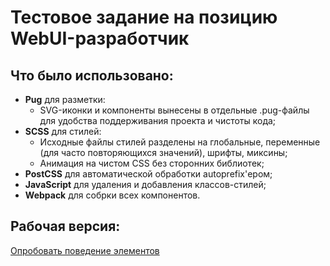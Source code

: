 # Тестовое задание на позицию WebUI-разработчик

## Что было использовано:

* **Pug** для разметки:
  * SVG-иконки и компоненты вынесены в отдельные .pug-файлы для удобства поддерживания проекта и чистоты кода;
* **SCSS** для стилей:
  * Исходные файлы стилей разделены на глобальные, переменные (для часто повторяющихся значений), шрифты, миксины;
  * Анимация на чистом CSS без сторонних библиотек;
* **PostCSS** для автоматической обработки autoprefix'ером;
* **JavaScript** для удаления и добавления классов-стилей;
* **Webpack** для собрки всех компонентов.

## Рабочая версия:

[Опробовать поведение элементов](https://daniellotos.github.io/testPage/dist/index.html)
